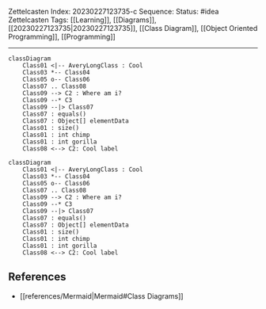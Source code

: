 Zettelcasten Index: 20230227123735-c
Sequence:
Status: #idea
Zettelcasten Tags: [[Learning]], [[Diagrams]], [[20230227123735|20230227123735]], [[Class Diagram]], [[Object Oriented Programming]], [[Programming]]

---

```
classDiagram
	Class01 <|-- AveryLongClass : Cool
	Class03 *-- Class04
	Class05 o-- Class06
	Class07 .. Class08
	Class09 --> C2 : Where am i?
	Class09 --* C3
	Class09 --|> Class07
	Class07 : equals()
	Class07 : Object[] elementData
	Class01 : size()
	Class01 : int chimp
	Class01 : int gorilla
	Class08 <--> C2: Cool label
```

```mermaid
classDiagram
	Class01 <|-- AveryLongClass : Cool
	Class03 *-- Class04
	Class05 o-- Class06
	Class07 .. Class08
	Class09 --> C2 : Where am i?
	Class09 --* C3
	Class09 --|> Class07
	Class07 : equals()
	Class07 : Object[] elementData
	Class01 : size()
	Class01 : int chimp
	Class01 : int gorilla
	Class08 <--> C2: Cool label
```

## References
- [[references/Mermaid|Mermaid#Class Diagrams]]